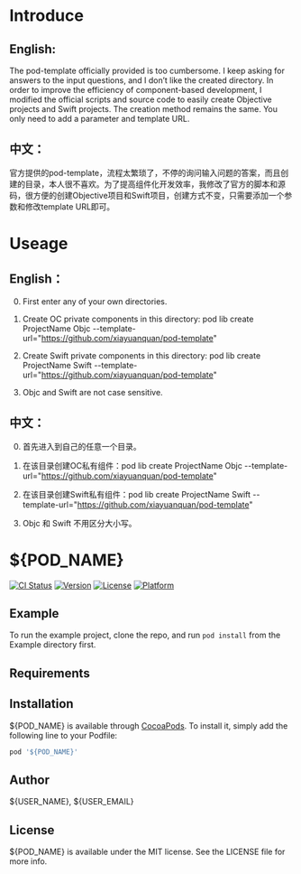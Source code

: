 # Introduce

## English:
The pod-template officially provided is too cumbersome. I keep asking for answers to the input questions, and I don’t like the created directory. In order to improve the efficiency of component-based development, I modified the official scripts and source code to easily create Objective projects and Swift projects. The creation method remains the same. You only need to add a parameter and template URL.

## 中文：
官方提供的pod-template，流程太繁琐了，不停的询问输入问题的答案，而且创建的目录，本人很不喜欢。为了提高组件化开发效率，我修改了官方的脚本和源码，很方便的创建Objective项目和Swift项目，创建方式不变，只需要添加一个参数和修改template URL即可。


# Useage

## English：
0. First enter any of your own directories.

1. Create OC private components in this directory: pod lib create ProjectName Objc --template-url="https://github.com/xiayuanquan/pod-template"

2. Create Swift private components in this directory: pod lib create ProjectName Swift --template-url="https://github.com/xiayuanquan/pod-template"

3. Objc and Swift are not case sensitive.


## 中文：
0. 首先进入到自己的任意一个目录。

1. 在该目录创建OC私有组件：pod lib create ProjectName Objc --template-url="https://github.com/xiayuanquan/pod-template"

2. 在该目录创建Swift私有组件：pod lib create ProjectName Swift --template-url="https://github.com/xiayuanquan/pod-template"

3. Objc 和 Swift 不用区分大小写。


# ${POD_NAME}

[![CI Status](https://img.shields.io/travis/${USER_NAME}/${REPO_NAME}.svg?style=flat)](https://travis-ci.org/${USER_NAME}/${REPO_NAME})
[![Version](https://img.shields.io/cocoapods/v/${POD_NAME}.svg?style=flat)](https://cocoapods.org/pods/${POD_NAME})
[![License](https://img.shields.io/cocoapods/l/${POD_NAME}.svg?style=flat)](https://cocoapods.org/pods/${POD_NAME})
[![Platform](https://img.shields.io/cocoapods/p/${POD_NAME}.svg?style=flat)](https://cocoapods.org/pods/${POD_NAME})

## Example

To run the example project, clone the repo, and run `pod install` from the Example directory first.

## Requirements

## Installation

${POD_NAME} is available through [CocoaPods](https://cocoapods.org). To install
it, simply add the following line to your Podfile:

```ruby
pod '${POD_NAME}'
```

## Author

${USER_NAME}, ${USER_EMAIL}

## License

${POD_NAME} is available under the MIT license. See the LICENSE file for more info.
